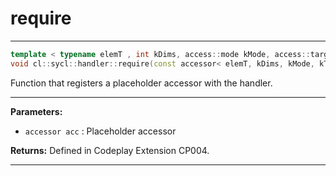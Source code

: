 # require

---

```cpp
template < typename elemT , int kDims, access::mode kMode, access::target kTarget >
void cl::sycl::handler::require(const accessor< elemT, kDims, kMode, kTarget, access::placeholder::true_t > &acc)
```


Function that registers a placeholder accessor with the handler. 


---
**Parameters:**

 - `accessor acc`
: Placeholder accessor 

**Returns:** Defined in Codeplay Extension CP004. 

---
